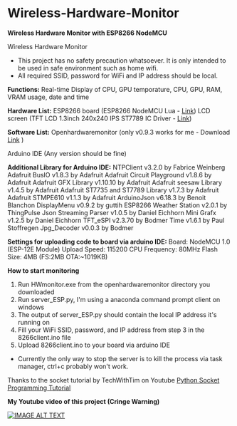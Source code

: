 # Wireless-Hardware-Monitor
**Wireless Hardware Monitor with ESP8266 NodeMCU**

Wireless Hardware Monitor

* This project has no safety precaution whatsoever. It is only intended to be used in safe environment such as home wifi.
* All required SSID, password for WiFi and IP address should be local.

**Functions:**
Real-time Display of CPU, GPU temporature, CPU, GPU, RAM, VRAM usage, date and time

**Hardware List:**
ESP8266 board (ESP8266 NodeMCU Lua - [Link](https://www.amazon.com/HiLetgo-Internet-Development-Wireless-Micropython/dp/B010O1G1ES/ref=sr_1_2?crid=383KYRNYJWSZJ&dib=eyJ2IjoiMSJ9.gJShu3rQeKD8EK_mYUdf6S1HtsQDVwyVFPsSdBjZMvXhxQPq_tUNRGe6eyvYXcgsWt_epcPOUVjU-eyWYcFP0DMiK1nKaJ7n47ZFtqveEdzHsMMkutRtIMgKBbmQ29YNFh8p8A6R4uk3gUO9oYz8Zwnvc8QyEGUukKMn_mr4jeFpfq4Fi-k5GDxnFvKquh-Qt4w3lzGqe8Fng962uwdmQT6AqnbRzCEyjcKbw5CYLEc.7oMdj6360w_RsCnwOQbUM9UagDiJ9WVOS36m56-rfX8&dib_tag=se&keywords=ESP8266+NodeMCU&qid=1708609851&sprefix=esp8266+nodemcu%2Caps%2C508&sr=8-2))
LCD screen (TFT LCD 1.3inch 240x240 IPS ST7789 IC Driver - [Link](https://www.amazon.com/MakerFocus-Display-1-3inch-Interface-Routines/dp/B07P9X3L7M))

**Software List:**
Openhardwaremonitor (only v0.9.3 works for me - Download [Link](https://openhardwaremonitor.org) )

Arduino IDE (Any version should be fine)

**Additional Library for Arduino IDE:**
NTPClient v3.2.0 by Fabrice Weinberg
Adafruit BusIO v1.8.3 by Adafruit 
Adafruit Circuit Playground v1.8.6 by Adafruit 
Adafruit GFX Library v1.10.10 by Adafruit 
Adafruit seesaw Library v1.4.5 by Adafruit 
Adafruit ST7735 and ST7789 Library v1.7.3 by Adafruit 
Adafruit STMPE610 v1.1.3 by Adafruit 
ArduinoJson v6.18.3 by Benoit Blanchon
DisplayMenu v0.9.2 by guttih
ESP8266 Weather Station v2.0.1 by ThingPulse
Json Streaming Parser v1.0.5 by Daniel Eichhorn
Mini Grafx v1.2.5 by Daniel Eichhorn
TFT_eSPI v2.3.70 by Bodmer
Time v1.6.1 by Paul Stoffregen
Jpg_Decoder v0.0.3 by Bodmer

**Settings for uploading code to board via arduino IDE:**
Board: NodeMCU 1.0 (ESP-12E Module)
Upload Speed: 115200
CPU Frequency: 80MHz
Flash Size: 4MB (FS:2MB OTA:~1019KB)

**How to start monitoring**
1. Run HWmonitor.exe from the openhardwaremonitor directory you downloaded
2. Run server_ESP.py, I'm using a anaconda command prompt client on windows
3. The output of server_ESP.py should contain the local IP address it's running on
4. Fill your WiFi SSID, password, and IP address from step 3 in the 8266client.ino file
5. Upload 8266client.ino to your board via arduino IDE

* Currently the only way to stop the server is to kill the process via task manager, ctrl+c probably won't work.

Thanks to the socket tutorial by TechWithTim on Youtube
[Python Socket Programming Tutorial](https://www.youtube.com/watch?v=3QiPPX-KeSc)

**My Youtube video of this project (Cringe Warning)**


[![IMAGE ALT TEXT](http://img.youtube.com/vi/j76s0uAeMlU/0.jpg)](http://www.youtube.com/watch?v=j76s0uAeMlU "Video Title")
